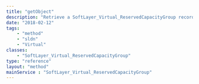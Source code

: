 ```yaml
---
title: "getObject"
description: "Retrieve a SoftLayer_Virtual_ReservedCapacityGroup record."
date: "2018-02-12"
tags:
    - "method"
    - "sldn"
    - "Virtual"
classes:
    - "SoftLayer_Virtual_ReservedCapacityGroup"
type: "reference"
layout: "method"
mainService : "SoftLayer_Virtual_ReservedCapacityGroup"
---
```

